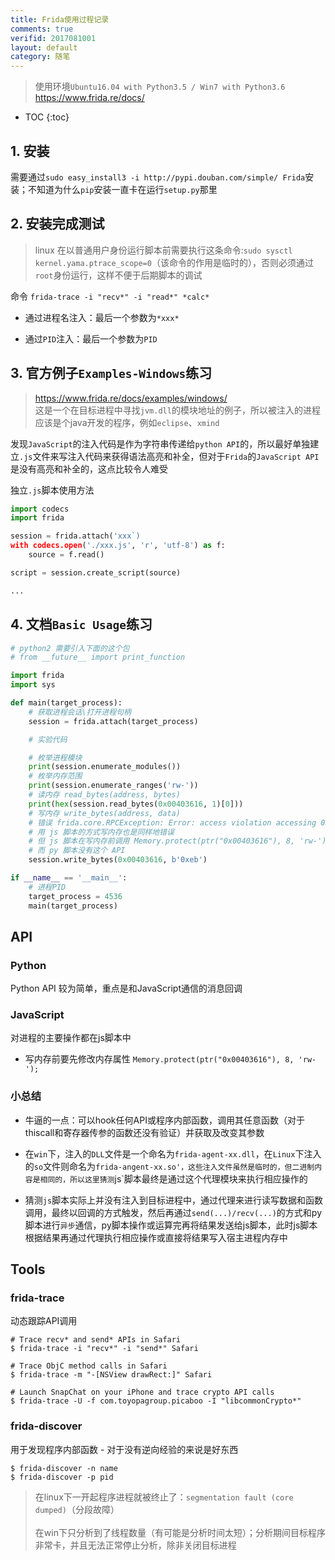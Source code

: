 ```yaml
---
title: Frida使用过程记录
comments: true
verifid: 2017081001
layout: default
category: 随笔
---
```


> 使用环境`Ubuntu16.04 with Python3.5 / Win7 with Python3.6`<br>https://www.frida.re/docs/

* TOC
{:toc}

## 1. 安装

需要通过`sudo easy_install3 -i http://pypi.douban.com/simple/ Frida`安装；不知道为什么`pip`安装一直卡在运行`setup.py`那里

## 2. 安装完成测试

> linux 在以普通用户身份运行脚本前需要执行这条命令:`sudo sysctl kernel.yama.ptrace_scope=0`（该命令的作用是临时的），否则必须通过`root`身份运行，这样不便于后期脚本的调试

命令 `frida-trace -i "recv*" -i "read*" *calc*`

- 通过进程名注入：最后一个参数为`*xxx*`

- 通过`PID`注入：最后一个参数为`PID`

## 3. 官方例子`Examples-Windows`练习

> https://www.frida.re/docs/examples/windows/<br>这是一个在目标进程中寻找`jvm.dll`的模块地址的例子，所以被注入的进程应该是个java开发的程序，例如`eclipse`、`xmind`

发现`JavaScript`的注入代码是作为字符串传递给`python API`的，所以最好单独建立`.js`文件来写注入代码来获得语法高亮和补全，但对于`Frida`的`JavaScript API`是没有高亮和补全的，这点比较令人难受

独立`.js`脚本使用方法

```python
import codecs
import frida

session = frida.attach('xxx`)
with codecs.open('./xxx.js', 'r', 'utf-8') as f:
    source = f.read()

script = session.create_script(source)

...
```

## 4. 文档`Basic Usage`练习

```python
# python2 需要引入下面的这个包
# from __future__ import print_function

import frida
import sys

def main(target_process):
    # 获取进程会话\打开进程句柄
    session = frida.attach(target_process)

    # 实验代码

    # 枚举进程模块
    print(session.enumerate_modules())
    # 枚举内存范围
    print(session.enumerate_ranges('rw-'))
    # 读内存 read_bytes(address, bytes)
    print(hex(session.read_bytes(0x00403616, 1)[0]))
    # 写内存 write_bytes(address, data)
    # 错误 frida.core.RPCException: Error: access violation accessing 0x403616
    # 用 js 脚本的方式写内存也是同样地错误
    # 但 js 脚本在写内存前调用 Memory.protect(ptr("0x00403616"), 8, 'rw-'); 就没问题
    # 而 py 脚本没有这个 API
    session.write_bytes(0x00403616, b'0xeb')    

if __name__ == '__main__':
    # 进程PID
    target_process = 4536
    main(target_process)
```

## API

### Python

Python API 较为简单，重点是和JavaScript通信的消息回调

### JavaScript

对进程的主要操作都在js脚本中

- 写内存前要先修改内存属性 `Memory.protect(ptr("0x00403616"), 8, 'rw-');`

### 小总结

- 牛逼的一点：可以hook任何API或程序内部函数，调用其任意函数（对于thiscall和寄存器传参的函数还没有验证）并获取及改变其参数

- 在`win`下，注入的`DLL`文件是一个命名为`frida-agent-xx.dll`，在`Linux`下注入的`so`文件则命名为`frida-angent-xx.so'，这些注入文件虽然是临时的，但二进制内容是相同的，所以这里猜测`js`脚本最终是通过这个代理模块来执行相应操作的

- 猜测`js`脚本实际上并没有注入到目标进程中，通过代理来进行读写数据和函数调用，最终以回调的方式触发，然后再通过`send(...)/recv(...)`的方式和py脚本进行`异步`通信，py脚本操作或运算完再将结果发送给js脚本，此时js脚本根据结果再通过代理执行相应操作或直接将结果写入宿主进程内存中

## Tools

### frida-trace

动态跟踪API调用

```shell
# Trace recv* and send* APIs in Safari
$ frida-trace -i "recv*" -i "send*" Safari

# Trace ObjC method calls in Safari
$ frida-trace -m "-[NSView drawRect:]" Safari

# Launch SnapChat on your iPhone and trace crypto API calls
$ frida-trace -U -f com.toyopagroup.picaboo -I "libcommonCrypto*"
```

### frida-discover

用于发现程序内部函数 - 对于没有逆向经验的来说是好东西

```shell
$ frida-discover -n name
$ frida-discover -p pid
```

> 在linux下一开起程序进程就被终止了：`segmentation fault (core dumped)`（分段故障）<br><br>在win下只分析到了线程数量（有可能是分析时间太短）；分析期间目标程序非常卡，并且无法正常停止分析，除非关闭目标进程
